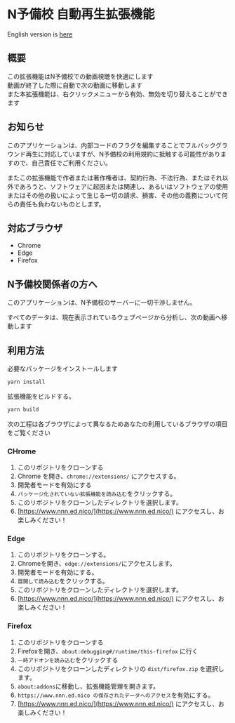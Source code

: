 # N予備校 自動再生拡張機能

English version is [here](README.md)

## 概要

この拡張機能はN予備校での動画視聴を快適にします  
動画が終了した際に自動で次の動画に移動します  
また本拡張機能は、右クリックメニューから有効、無効を切り替えることができます

## お知らせ

このアプリケーションは、内部コードのフラグを編集することでフルバックグラウンド再生に対応していますが、N予備校の利用規約に抵触する可能性がありますので、自己責任でご利用ください。

またこの拡張機能で作者または著作権者は、契約行為、不法行為、またはそれ以外であろうと、ソフトウェアに起因または関連し、あるいはソフトウェアの使用またはその他の扱いによって生じる一切の請求、損害、その他の義務について何らの責任も負わないものとします。

## 対応ブラウザ

- Chrome
- Edge
- Firefox

## N予備校関係者の方へ

このアプリケーションは、N予備校のサーバーに一切干渉しません。

すべてのデータは、現在表示されているウェブページから分析し、次の動画へ移動します

## 利用方法

必要なパッケージをインストールします

```bash
yarn install
```

拡張機能をビルドする。

```bash
yarn build
```

次の工程は各ブラウザによって異なるためあなたの利用しているブラウザの項目をご覧ください

### CHrome

1. このリポジトリをクローンする
2. Chrome を開き、`chrome://extensions/` にアクセスする。
3. 開発者モードを有効にする
4. `パッケージ化されていない拡張機能を読み込む`をクリックする。
5. このリポジトリをクローンしたディレクトリを選択します。
6. [https://www.nnn.ed.nico/](https://www.nnn.ed.nico/) にアクセスし、お楽しみください！

### Edge

1. このリポジトリをクローンする。
2. Chromeを開き、`edge://extensions/`にアクセスします。
3. 開発者モードを有効にする。
4. `展開して読み込む`をクリックする。
5. このリポジトリをクローンしたディレクトリを選択します。
6. [https://www.nnn.ed.nico/](https://www.nnn.ed.nico/) にアクセスし、お楽しみください！

### Firefox

1. このリポジトリをクローンする
2. Firefoxを開き、`about:debugging#/runtime/this-firefox` に行く
3. `一時アドオンを読み込む`をクリックする
4. このリポジトリをクローンしたディレクトリの `dist/firefox.zip` を選択します。
5. `about:addons`に移動し、拡張機能管理を開きます。
6. `https://www.nnn.ed.nico の保存されたデータへのアクセス`を有効にする。
7. [https://www.nnn.ed.nico/](https://www.nnn.ed.nico/) にアクセスし、お楽しみください！
